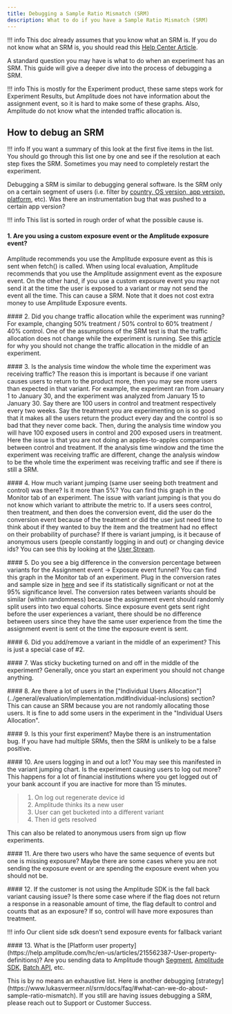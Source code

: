 ```yaml
---
title: Debugging a Sample Ratio Mismatch (SRM)
description: What to do if you have a Sample Ratio Mismatch (SRM)
---
```


!!! info
    This doc already assumes that you know what an SRM is. If you do not know what an SRM is, you should read this [Help Center Article](https://help.amplitude.com/hc/en-us/articles/8043418569371-Sample-ratio-mismatches-Debug-issues-with-experiment-allocations). 

A standard question you may have is what to do when an experiment has an SRM. This guide will give a deeper dive into the process of debugging a SRM.

!!! info
    This is mostly for the Experiment product, these same steps work for Experiment Results, but Amplitude does not have information about the assignment event, so it is hard to make some of these graphs. Also, Amplitude do not know what the intended traffic allocation is. 

## How to debug an SRM

!!! info
    If you want a summary of this look at the first five items in the list. You should go through this list one by one and see if the resolution at each step fixes the SRM. Sometimes you may need to completely restart the experiment.

Debugging a SRM is similar to debugging general software. Is the SRM only on a certain segment of users (i.e. filter by [country, OS version, app version, platform](https://help.amplitude.com/hc/en-us/articles/215562387-User-property-definitions), etc). Was there an instrumentation bug that was pushed to a certain app version?

!!! info
    This list is sorted in rough order of what the possible cause is. 

#### 1. Are you using a custom exposure event or the Amplitude exposure event?
<p style="display:inline;">Amplitude recommends you use the Amplitude exposure event as this is sent when fetch() is called. When using local evaluation, Amplitude recommends that you use the Amplitude assignment event as the exposure event. On the other hand, if you use a custom exposure event you may not send it at the time the user is exposed to a variant or may not send the event all the time. This can cause a SRM. Note that it does not cost extra money to use Amplitude Exposure events.</p>
<p></p>
#### 2. Did you change traffic allocation while the experiment was running? 
<p style="display:inline;">For example, changing 50% treatment / 50% control to 60% treatment / 40% control. One of the assumptions of the SRM test is that the traffic allocation does not change while the experiment is running. See this <a href="https://help.amplitude.com/hc/en-us/articles/7985566141083-Interpret-the-cumulative-exposures-graph-in-Amplitude-Experiment#inflection-point"> article</a> for why you should not change the traffic allocation in the middle of an experiment.</p>
<p></p>
#### 3. Is the analysis time window the whole time the experiment was receiving traffic?
<p style="display:inline;">The reason this is important is because if one variant causes users to return to the product more, then you may see more users than expected in that variant. For example, the experiment ran from January 1 to January 30, and the experiment was analyzed from January 15 to January 30. Say there are 100 users in control and treatment respectively every two weeks. Say the treatment you are experimenting on is so good that it makes all the users return the product every day and the control is so bad that they never come back. Then, during the analysis time window you will have 100 exposed users in control and 200 exposed users in treatment. Here the issue is that you are not doing an apples-to-apples comparison between control and treatment. If the analysis time window and the time the experiment was receiving traffic are different, change the analysis window to be the whole time the experiment was receiving traffic and see if there is still a SRM.</p>
<p></p>
#### 4. How much variant jumping (same user seeing both treatment and control) was there? Is it more than 5%? 
<p style="display:inline;">You can find this graph in the Monitor tab of an experiment. The issue with variant jumping is that you do not know which variant to attribute the metric to. If a users sees control, then treatment, and then does the conversion event, did the user do the conversion event because of the treatment or did the user just need time to think about if they wanted to buy the item and the treatment had no effect on their probability of purchase? If there is variant jumping, is it because of anonymous users (people constantly logging in and out) or changing device ids? You can see this by looking at the <a href="https://help.amplitude.com/hc/en-us/articles/229313067-Look-up-event-data-for-individual-users">User Stream</a>.</p>
<p></p>
#### 5. Do you see a big difference in the conversion percentage between variants for the Assignment event -> Exposure event funnel?
<p style="display:inline;">You can find this graph in the Monitor tab of an experiment. Plug in the conversion rates and sample size in <a href="https://www.socscistatistics.com/tests/ztest/default2.aspx">here</a> and see if its statistically significant or not at the 95% significance level. The conversion rates between variants should be similar (within randomness) because the assignment event should randomly split users into two equal cohorts. Since exposure event gets sent right before the user experiences a variant, there should be no difference between users since they have the same user experience from the time the assignment event is sent ot the time the exposure event is sent.</p>
<p></p>
#### 6. Did you add/remove a variant in the middle of an experiment?
<p style="display:inline;">This is just a special case of #2.</p>
<p></p>
#### 7. Was sticky bucketing turned on and off in the middle of the experiment?
<p style="display:inline;">Generally, once you start an experiment you should not change anything.</p>
<p></p>
#### 8. Are there a lot of users in the ["Individual Users Allocation"](../general/evaluation/implementation.md#Individual-inclusions) section?
<p style="display:inline;">This can cause an SRM because you are not randomly allocating those users. It is fine to add some users in the experiment in the "Individual Users Allocation".</p>
<p></p>
#### 9. Is this your first experiment?
<p style="display:inline;">Maybe there is an instrumentation bug. If you have had multiple SRMs, then the SRM is unlikely to be a false positive.</p>
<p></p>
#### 10. Are users logging in and out a lot?
<p style="display:inline;">You may see this manifested in the variant jumping chart. Is the experiment causing users to log out more? This happens for a lot of financial institutions where you get logged out of your bank account if you are inactive for more than 15 minutes.</p>

>    1. On log out regenerate device id<br>
>    2. Amplitude thinks its a new user<br>
>    3. User can get bucketed into a different variant<br>
>    4. Then id gets resolved<br>

This can also be related to anonymous users from sign up flow experiments. 
<p></p>
#### 11. Are there two users who have the same sequence of events but one is missing exposure?
<p style="display:inline;">Maybe there are some cases where you are not sending the exposure event or are spending the exposure event when you should not be.</p>
<p></p>
#### 12. If the customer is not using the Amplitude SDK is the fall back variant causing issue?
<p style="display:inline;">Is there some case where if the flag does not return a response in a reasonable amount of time, the flag default to control and counts that as an exposure? If so, control will have more exposures than treatment.</p>

!!! info
    Our client side sdk doesn’t send exposure events for fallback variant
<p></p>
#### 13. What is the [Platform user property](https://help.amplitude.com/hc/en-us/articles/215562387-User-property-definitions)?
<p style="display:inline;">Are you sending data to Amplitude though <a href="https://www.docs.developers.amplitude.com/data/sources/segment/#javascript-client-side">Segment</a>, <a href="https://www.docs.developers.amplitude.com/analytics/what-is-amplitude/">Amplitude SDK</a>, <a href="https://www.docs.developers.amplitude.com/analytics/apis/batch-event-upload-api/">Batch API</a>, etc.</p><br>
<p></p>
This is by no means an exhaustive list. Here is another debugging [strategy](https://www.lukasvermeer.nl/srm/docs/faq/#what-can-we-do-about-sample-ratio-mismatch). If you still are having issues debugging a SRM, please reach out to Support or Customer Success.
